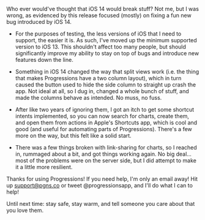 Who ever would've thought that iOS 14 would break stuff? Not me, but I was wrong, as evidenced by this release focused (mostly) on fixing a fun new bug introduced by iOS 14.

- For the purposes of testing, the less versions of iOS that I need to support, the easier it is. As such, I've moved up the minimum supported version to iOS 13. This shouldn't affect too many people, but should significantly improve my ability to stay on top of bugs and introduce new features down the line.

- Something in iOS 14 changed the way that split views work (i.e. the thing that makes Progressions have a two column layout), which in turn caused the button used to hide the side column to straight up crash the app. Not ideal at all, so I dug in, changed a whole bunch of stuff, and made the columns behave as intended. No muss, no fuss.

- After like two years of ignoring them, I got an itch to get some shortcut intents implemented, so you can now search for charts, create them, and open them from actions in Apple's Shortcuts app, which is cool and good (and useful for automating parts of Progressions). There's a few more on the way, but this felt like a solid start.

- There was a few things broken with link-sharing for charts, so I reached in, rummaged about a bit, and got things working again. No big deal… most of the problems were on the server side, but I did attempt to make it a little more resilient.

Thanks for using Progressions! If you need help, I'm only an email away! Hit up support@pgns.co or tweet @progressionsapp, and I'll do what I can to help!

Until next time: stay safe, stay warm, and tell someone you care about that you love them.